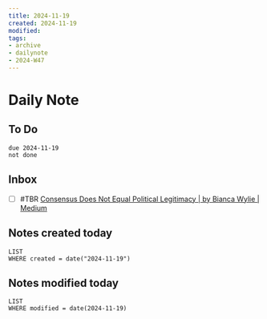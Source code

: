 ```yaml
---
title: 2024-11-19
created: 2024-11-19
modified: 
tags: 
- archive
- dailynote
- 2024-W47
---
```

# Daily Note
## To Do
```tasks
due 2024-11-19
not done
```
## Inbox
- [ ] #TBR [Consensus Does Not Equal Political Legitimacy | by Bianca Wylie | Medium](https://biancawylie.medium.com/consensus-does-not-equal-political-legitimacy-fbfc612d3d7)
## Notes created today
```dataview
LIST
WHERE created = date("2024-11-19")
```
## Notes modified today
```dataview
LIST
WHERE modified = date(2024-11-19)
```
